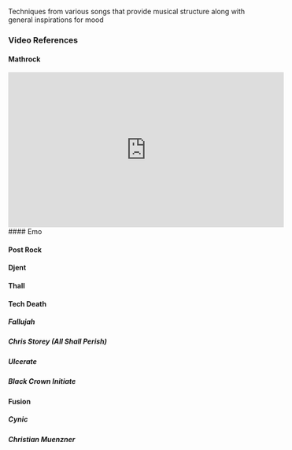 Techniques from various songs that provide musical structure along with general inspirations for mood

### Video References

#### Mathrock
<iframe width="560" height="315" src="https://www.youtube.com/embed/Qahcq3h9CIw?si=gw0OzO-y-5kCZFzG" title="YouTube video player" frameborder="0" allow="accelerometer; autoplay; clipboard-write; encrypted-media; gyroscope; picture-in-picture; web-share" allowfullscreen></iframe>
#### Emo

#### Post Rock

#### Djent

#### Thall

#### Tech Death
##### Fallujah

##### Chris Storey (All Shall Perish)

##### Ulcerate

##### Black Crown Initiate
#### Fusion

##### Cynic

##### Christian Muenzner

